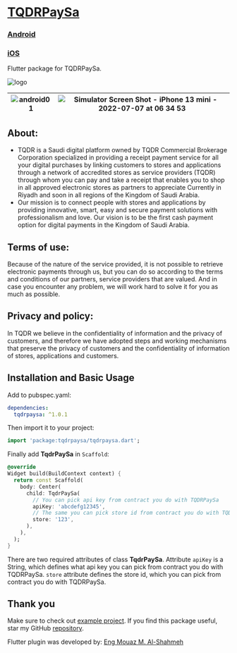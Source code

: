 # [TQDRPaySa](https://tqdr.com.sa)
### [Android](https://play.google.com/store/apps/developer?id=مؤسسة+تقدر+للوساطة+التجارية)
### [iOS](https://apps.apple.com/app/ت%D9%90قدر/id1610298357)

Flutter package for TQDRPaySa.

![logo](https://user-images.githubusercontent.com/86870601/177686285-c7724dac-8053-48b5-9927-2b9c7fac2f84.png)

| ![android01](https://user-images.githubusercontent.com/86870601/177686103-2ca0a527-0883-4abc-902e-d364001a86f3.png) | ![Simulator Screen Shot - iPhone 13 mini - 2022-07-07 at 06 34 53](https://user-images.githubusercontent.com/86870601/177686158-43ea3959-243f-43ea-8c49-004e57182911.png) |
| :------------: | :------------: |


## About:
- TQDR is a Saudi digital platform owned by TQDR Commercial Brokerage Corporation 
specialized in providing a receipt payment service for all your digital purchases 
by linking customers to stores and applications through a network of accredited 
stores as service providers (TQDR) through whom you can pay and take a receipt 
that enables you to shop in all approved electronic stores as partners to appreciate 
Currently in Riyadh and soon in all regions of the Kingdom of Saudi Arabia.
- Our mission is to connect people with stores and applications by providing innovative, 
smart, easy and secure payment solutions with professionalism and love. Our vision 
is to be the first cash payment option for digital payments in the Kingdom of Saudi Arabia.

## Terms of use:
Because of the nature of the service provided, 
it is not possible to retrieve electronic payments through us, 
but you can do so according to the terms and conditions of our partners, 
service providers that are valued. And in case you encounter any problem, 
we will work hard to solve it for you as much as possible.

## Privacy and policy:
In TQDR we believe in the confidentiality of information and the privacy of customers, 
and therefore we have adopted steps and working mechanisms that preserve the privacy 
of customers and the confidentiality of information of stores, applications and customers.

## Installation and Basic Usage

Add to pubspec.yaml:

```yaml
dependencies:
  tqdrpaysa: ^1.0.1
```

Then import it to your project:

```dart
import 'package:tqdrpaysa/tqdrpaysa.dart';
```

Finally add **TqdrPaySa** in `Scaffold`:

```dart
@override
Widget build(BuildContext context) {
  return const Scaffold(
    body: Center(
      child: TqdrPaySa(
        // You can pick api key from contract you do with TQDRPaySa
        apiKey: 'abcdefg12345',
        // The same you can pick store id from contract you do with TQDRPaySa
        store: '123',
      ),
    ),
  );
}
```

There are two required attributes of class **TqdrPaySa**. Attribute `apiKey` is a String, which defines what api key you can pick from contract you do with TQDRPaySa. `store` attribute defines the store id, which you can pick from contract you do with TQDRPaySa.


## Thank you

Make sure to check out [example project](https://github.com/Eng-Mouaz-M-AlShahmeh/tqdrpaysa/tree/master/example).
If you find this package useful, star my GitHub [repository](https://github.com/Eng-Mouaz-M-AlShahmeh/tqdrpaysa).

Flutter plugin was developed by: [Eng Mouaz M. Al-Shahmeh](https://twitter.com/mouaz_m_shahmeh)
